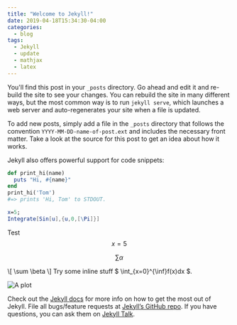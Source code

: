 ```yaml
---
title: "Welcome to Jekyll!"
date: 2019-04-18T15:34:30-04:00
categories:
  - blog
tags:
  - Jekyll
  - update
  - mathjax
  - latex
---
```


You'll find this post in your `_posts` directory. Go ahead and edit it and re-build the site to see your changes. You can rebuild the site in many different ways, but the most common way is to run `jekyll serve`, which launches a web server and auto-regenerates your site when a file is updated.

To add new posts, simply add a file in the `_posts` directory that follows the convention `YYYY-MM-DD-name-of-post.ext` and includes the necessary front matter. Take a look at the source for this post to get an idea about how it works.

Jekyll also offers powerful support for code snippets:

```ruby
def print_hi(name)
  puts "Hi, #{name}"
end
print_hi('Tom')
#=> prints 'Hi, Tom' to STDOUT.
```

```mathematica
x=5;
Integrate[Sin[u],{u,0,[\Pi]}]
```

Test
$$ x=5 $$

$$
\sum \alpha
$$

\\[
\sum \beta
\\]
Try some inline stuff $ \int_{x=0}^{\inf}f(x)dx $.

![A plot](./../../assets/images/test.svg)

Check out the [Jekyll docs][jekyll-docs] for more info on how to get the most out of Jekyll. File all bugs/feature requests at [Jekyll’s GitHub repo][jekyll-gh]. If you have questions, you can ask them on [Jekyll Talk][jekyll-talk].

[jekyll-docs]: https://jekyllrb.com/docs/home
[jekyll-gh]:   https://github.com/jekyll/jekyll
[jekyll-talk]: https://talk.jekyllrb.com/

<div class="commentbox"></div>
<script src="https://unpkg.com/commentbox.io/dist/commentBox.min.js"></script>
<script>commentBox('5736726756589568-proj',{textColor: '#fff'})</script>